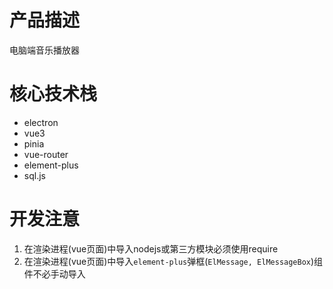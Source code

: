# 产品描述
电脑端音乐播放器

# 核心技术栈
- electron
- vue3
- pinia
- vue-router
- element-plus
- sql.js

# 开发注意
1. 在渲染进程(vue页面)中导入nodejs或第三方模块必须使用require
2. 在渲染进程(vue页面)中导入`element-plus`弹框(`ElMessage, ElMessageBox`)组件不必手动导入
